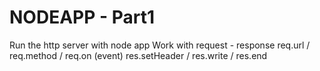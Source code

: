 # NODEAPP - Part1
Run the http server with node app
Work with request - response 
req.url / req.method / req.on (event) 
res.setHeader / res.write / res.end
